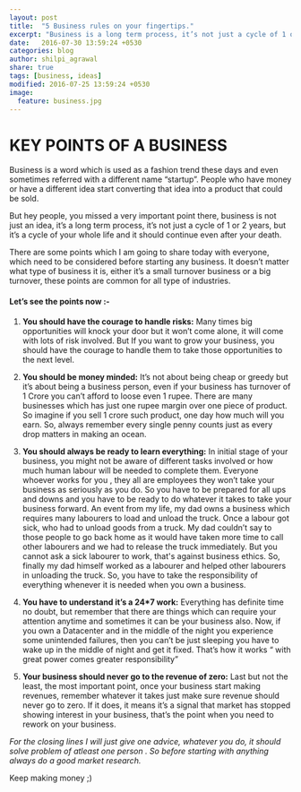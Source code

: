 ```yaml
---
layout: post
title:  "5 Business rules on your fingertips."
excerpt: "Business is a long term process, it’s not just a cycle of 1 or 2 years, but it’s a cycle of your whole life and it should continue even after your death."
date:   2016-07-30 13:59:24 +0530
categories: blog
author: shilpi_agrawal
share: true
tags: [business, ideas]
modified: 2016-07-25 13:59:24 +0530
image:
  feature: business.jpg
---
```


# KEY POINTS OF A BUSINESS

Business is a word which is used as a fashion trend these days and even sometimes referred with a  different name “startup”. People who have money or have a different idea start converting that idea into a product that could be sold.

But hey people, you missed a very important point there,  business is not just an idea, it’s a long term process, it’s not just a cycle of 1 or 2 years, but it’s a cycle of your whole life and it should continue even after your death.

There are some points which I am going to share today with everyone, which need to be considered before starting any business. It doesn’t matter what type of business it is, either it’s a small turnover business or a big turnover, these points are common for all type of industries.

#### Let’s see the points now :-

1. **You should have the courage to handle risks:**  Many times big opportunities will knock your door but it won’t come alone, it will come with lots of risk involved. But If you want to grow your business, you should have the courage to handle them to take those opportunities to the next level.

2. **You should be money minded:** It’s not about being cheap or greedy  but it’s about being a business person, even if your business has turnover of 1 Crore you can’t afford to loose even 1 rupee. There are many businesses which has just one rupee margin over one piece of product. So imagine if you sell 1 crore such product, one day how much will you earn. So, always remember every single penny counts just as every drop matters in making an ocean.

3. **You should always be ready to learn everything:** In initial stage of your business, you might not be aware of different tasks involved or how much human labour will be needed to complete them. Everyone whoever works for you , they all are employees they won’t take your business as seriously as you do. So you have to be prepared for all ups and downs and you have to be ready to do whatever it takes to take your business forward. An event from my life, my dad owns a business which requires many labourers to load and unload  the truck. Once a labour got sick, who had to unload goods from a truck. My dad couldn’t say to those people to go back home as it would have taken more time to call other labourers and we had to release the truck immediately. But you cannot ask a sick labourer to work, that's against business ethics. So, finally my dad himself worked as a labourer and helped other labourers in unloading the truck. So, you have to take the responsibility of everything whenever it is needed when you own a business.

4. **You have to understand it’s a 24*7 work:** Everything has definite time no doubt, but remember that there are things which can require your attention anytime and  sometimes it can be your business also. Now, if you own a Datacenter and in the middle of the night you experience some unintended failures, then you can’t be just sleeping you have to wake up in the middle of night and get it fixed. That’s how it works “ with great power comes greater responsibility”

5. **Your business should never go to the revenue of zero:** Last but not the least, the most important point, once your business start making revenues, remember whatever it takes just make sure revenue should never go to zero. If it does, it means it’s a signal that market has stopped showing interest in your business, that’s the point when you need to rework on your business.

_For the closing lines I will just give one  advice, whatever you do,  it should solve problem of atleast one person . So before starting with anything always do a good market research._

Keep making money ;)
